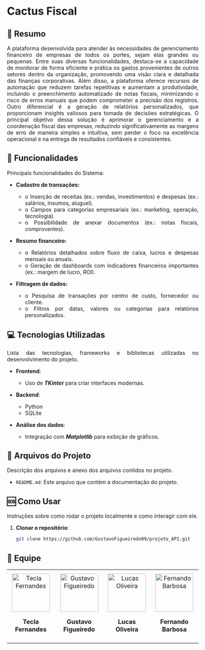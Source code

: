 # Cactus Fiscal

## 📄 Resumo

<div style="text-align: justify;">
A plataforma desenvolvida para atender às necessidades de gerenciamento financeiro de empresas de todos os portes, sejam elas grandes ou pequenas. Entre suas diversas funcionalidades, destaca-se a capacidade de monitorar de forma eficiente e prática os gastos provenientes de outros setores dentro da organização, promovendo uma visão clara e detalhada das finanças corporativas. Além disso, a plataforma oferece recursos de automação que reduzem tarefas repetitivas e aumentam a produtividade, incluindo o preenchimento automatizado de notas fiscais, minimizando o risco de erros manuais que podem comprometer a precisão dos registros. Outro diferencial é a geração de relatórios personalizados, que proporcionam insights valiosos para tomada de decisões estratégicas. O principal objetivo dessa solução é aprimorar o gerenciamento e a coordenação fiscal das empresas, reduzindo significativamente as margens de erro de maneira simples e intuitiva, sem perder o foco na excelência operacional e na entrega de resultados confiáveis e consistentes.
</div>

## 📌 Funcionalidades

<div style="text-align: justify;">
Principais funcionalidades do Sistema:
<div>

- **Cadastro de transações:**
    - o	Inserção de receitas (ex.: vendas, investimentos) e despesas (ex.: salários, insumos, aluguel).
    - o	Campos para categorias empresariais (ex.: marketing, operação, tecnologia).
    - o	Possibilidade de anexar documentos (ex.: notas fiscais, comprovantes).

- **Resumo financeiro:** 
    - o	Relatórios detalhados sobre fluxo de caixa, lucros e despesas mensais ou anuais.
    - o	Geração de dashboards com indicadores financeiros importantes (ex.: margem de lucro, ROI).

- **Filtragem de dados:** 
    - o	Pesquisa de transações por centro de custo, fornecedor ou cliente.
    - o	Filtros por datas, valores ou categorias para relatórios personalizados.

## 💻 Tecnologias Utilizadas

Lista das tecnologias, frameworks e bibliotecas utilizadas no desenvolvimento do projeto.

- **Frontend**:
  - Uso de ___TKinter___ para criar interfaces modernas.

- **Backend**:
  - Python
  - SQLite

- **Análise dos dados**:
  - Integração com ___Matplotlib___ para exibição de gráficos.

## 💾 Arquivos do Projeto

Descrição dos arquivos e anexo dos arquivos contidos no projeto.

- `README.md`: Este arquivo que contém a documentação do projeto.

## 🆘 Como Usar

Instruções sobre como rodar o projeto localmente e como interagir com ele.

1. **Clonar o repositório**:
   ```bash
   git clone https://github.com/GustavoFigueiredo09/projeto_AP2.git

## 👥 Equipe

<table align="center" border="0" style="width: 100%; text-align: center; table-layout: fixed;">
  <tr>
    <td align="center" style="padding: 10px;">
      <a href="https://github.com/TeclaFernandes">
        <img src="https://avatars.githubusercontent.com/u/115437392?v=4" alt="Tecla Fernandes" width="100" height="100" />
      </a>
      <p><strong>Tecla Fernandes</strong></p>
    </td>
    <td align="center" style="padding: 10px;">
      <a href="https://github.com/GustavoFigueiredo09">
        <img src="https://avatars.githubusercontent.com/u/165566226?v=4" alt="Gustavo Figueiredo" width="100" height="100" />
      </a>
      <p><strong>Gustavo Figueiredo</strong></p>
    </td>
    <td align="center" style="padding: 10px;">
      <a href="https://github.com/Lukasoli15">
        <img src="https://avatars.githubusercontent.com/u/191923505?v=4" alt="Lucas Oliveira" width="100" height="100" />
      </a>
      <p><strong>Lucas Oliveira</strong></p>
    </td>
    <td align="center" style="padding: 10px;">
      <a href="https://github.com/Fernando4759">
        <img src="https://avatars.githubusercontent.com/u/168605275?v=4" alt="Fernando Barbosa" width="100" height="100" />
      </a>
      <p><strong>Fernando Barbosa</strong></p>
    </td>
  </tr>
</table>
